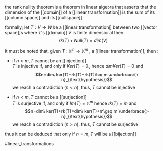 the rank nullity theorem is a theorem in linear algebra that asserts that the dimension of the [[domain]] of a [[linear transformation]] is the sum of its [[column space]] and its [[nullspace]]

formally;
let $T:V\rightarrow W$ be a [[linear transformation]] between two [[vector space]]s where $T$'s [[domain]] $V$ is finite dimensional
then:
$$rk(T) + Null(T) = dim(V)$$
  

it must be noted that, given $T: \mathbb{K}^n\rightarrow \mathbb{K}^m$ , a [[linear transformation]], then :  
- if $n>m, T$ cannot be an [[injection]]  
$T$ is injective if, and only if $Ker(T)={0_v}$ hence $dim Ker(T)=0$ and $$n=dim\ ker(T)+rk(T)=rk(T)\leq m \underbrace{< n}_{\text{hypothesis}}$$ we reach a contradiction ($n<n$), thus, $T$ cannot be injective  
  
  
- if $n<m, T$ cannot be a [[surjection]]  
$T$ is surjective if, and only if $Im(T)=\mathbb{K}^m$ hence $rk(T)=m$ and$$n=dim\ ker(T)+rk(T)=dim\ ker(T)+m\geq m \underbrace{> n}_{\text{hypothesis}}$$ we reach a contradiction ($n>n$), thus, $T$ cannot be surjective  
  
thus it can be deduced that only if $n=m, T$ will be a [[bijection]]  
  
#linear_transformations
